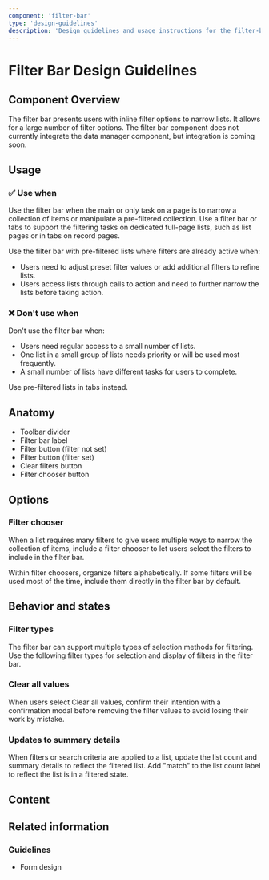 ```yaml
---
component: 'filter-bar'
type: 'design-guidelines'
description: 'Design guidelines and usage instructions for the filter-bar component extracted from SKY UX documentation.'
---
```


# Filter Bar Design Guidelines

## Component Overview
The filter bar presents users with inline filter options to narrow lists. It allows for a large number of filter options. The filter bar component does not currently integrate the data manager component, but integration is coming soon.

## Usage

### ✅ Use when

Use the filter bar when the main or only task on a page is to narrow a collection of items or manipulate a pre-filtered collection. Use a filter bar or tabs to support the filtering tasks on dedicated full-page lists, such as list pages or in tabs on record pages.

Use the filter bar with pre-filtered lists where filters are already active when:

- Users need to adjust preset filter values or add additional filters to refine lists.
- Users access lists through calls to action and need to further narrow the lists before taking action.

### ❌ Don't use when

Don't use the filter bar when:

- Users need regular access to a small number of lists.
- One list in a small group of lists needs priority or will be used most frequently.
- A small number of lists have different tasks for users to complete.

Use pre-filtered lists in tabs instead.

## Anatomy

- Toolbar divider
- Filter bar label
- Filter button (filter not set)
- Filter button (filter set)
- Clear filters button
- Filter chooser button

## Options

### Filter chooser

When a list requires many filters to give users multiple ways to narrow the collection of items, include a filter chooser to let users select the filters to include in the filter bar.

Within filter choosers, organize filters alphabetically. If some filters will be used most of the time, include them directly in the filter bar by default.

## Behavior and states

### Filter types

The filter bar can support multiple types of selection methods for filtering. Use the following filter types for selection and display of filters in the filter bar.

### Clear all values

When users select Clear all values, confirm their intention with a confirmation modal before removing the filter values to avoid losing their work by mistake.

### Updates to summary details

When filters or search criteria are applied to a list, update the list count and summary details to reflect the filtered list. Add "match" to the list count label to reflect the list is in a filtered state.

## Content

## Related information

### Guidelines

- Form design